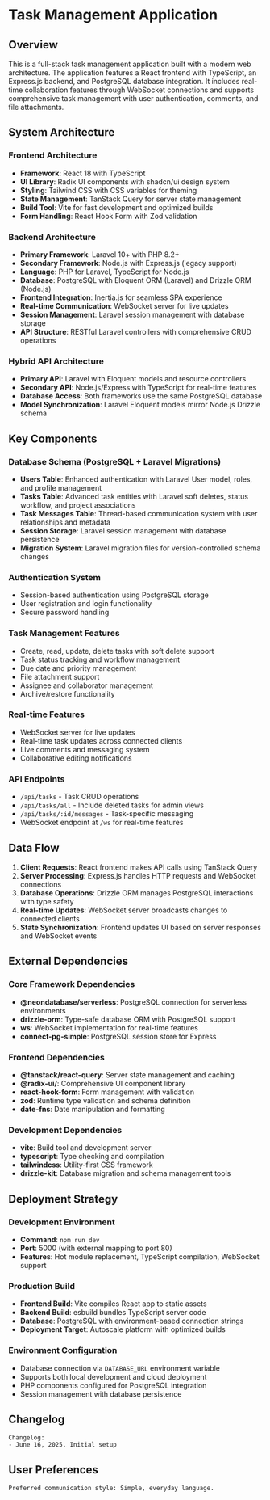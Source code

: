 # Task Management Application

## Overview

This is a full-stack task management application built with a modern web architecture. The application features a React frontend with TypeScript, an Express.js backend, and PostgreSQL database integration. It includes real-time collaboration features through WebSocket connections and supports comprehensive task management with user authentication, comments, and file attachments.

## System Architecture

### Frontend Architecture
- **Framework**: React 18 with TypeScript
- **UI Library**: Radix UI components with shadcn/ui design system
- **Styling**: Tailwind CSS with CSS variables for theming
- **State Management**: TanStack Query for server state management
- **Build Tool**: Vite for fast development and optimized builds
- **Form Handling**: React Hook Form with Zod validation

### Backend Architecture
- **Primary Framework**: Laravel 10+ with PHP 8.2+
- **Secondary Framework**: Node.js with Express.js (legacy support)
- **Language**: PHP for Laravel, TypeScript for Node.js
- **Database**: PostgreSQL with Eloquent ORM (Laravel) and Drizzle ORM (Node.js)
- **Frontend Integration**: Inertia.js for seamless SPA experience
- **Real-time Communication**: WebSocket server for live updates
- **Session Management**: Laravel session management with database storage
- **API Structure**: RESTful Laravel controllers with comprehensive CRUD operations

### Hybrid API Architecture
- **Primary API**: Laravel with Eloquent models and resource controllers
- **Secondary API**: Node.js/Express with TypeScript for real-time features
- **Database Access**: Both frameworks use the same PostgreSQL database
- **Model Synchronization**: Laravel Eloquent models mirror Node.js Drizzle schema

## Key Components

### Database Schema (PostgreSQL + Laravel Migrations)
- **Users Table**: Enhanced authentication with Laravel User model, roles, and profile management
- **Tasks Table**: Advanced task entities with Laravel soft deletes, status workflow, and project associations
- **Task Messages Table**: Thread-based communication system with user relationships and metadata
- **Session Storage**: Laravel session management with database persistence
- **Migration System**: Laravel migration files for version-controlled schema changes

### Authentication System
- Session-based authentication using PostgreSQL storage
- User registration and login functionality
- Secure password handling

### Task Management Features
- Create, read, update, delete tasks with soft delete support
- Task status tracking and workflow management
- Due date and priority management
- File attachment support
- Assignee and collaborator management
- Archive/restore functionality

### Real-time Features
- WebSocket server for live updates
- Real-time task updates across connected clients
- Live comments and messaging system
- Collaborative editing notifications

### API Endpoints
- `/api/tasks` - Task CRUD operations
- `/api/tasks/all` - Include deleted tasks for admin views
- `/api/tasks/:id/messages` - Task-specific messaging
- WebSocket endpoint at `/ws` for real-time features

## Data Flow

1. **Client Requests**: React frontend makes API calls using TanStack Query
2. **Server Processing**: Express.js handles HTTP requests and WebSocket connections
3. **Database Operations**: Drizzle ORM manages PostgreSQL interactions with type safety
4. **Real-time Updates**: WebSocket server broadcasts changes to connected clients
5. **State Synchronization**: Frontend updates UI based on server responses and WebSocket events

## External Dependencies

### Core Framework Dependencies
- **@neondatabase/serverless**: PostgreSQL connection for serverless environments
- **drizzle-orm**: Type-safe database ORM with PostgreSQL support
- **ws**: WebSocket implementation for real-time features
- **connect-pg-simple**: PostgreSQL session store for Express

### Frontend Dependencies
- **@tanstack/react-query**: Server state management and caching
- **@radix-ui/**: Comprehensive UI component library
- **react-hook-form**: Form management with validation
- **zod**: Runtime type validation and schema definition
- **date-fns**: Date manipulation and formatting

### Development Dependencies
- **vite**: Build tool and development server
- **typescript**: Type checking and compilation
- **tailwindcss**: Utility-first CSS framework
- **drizzle-kit**: Database migration and schema management tools

## Deployment Strategy

### Development Environment
- **Command**: `npm run dev`
- **Port**: 5000 (with external mapping to port 80)
- **Features**: Hot module replacement, TypeScript compilation, WebSocket support

### Production Build
- **Frontend Build**: Vite compiles React app to static assets
- **Backend Build**: esbuild bundles TypeScript server code
- **Database**: PostgreSQL with environment-based connection strings
- **Deployment Target**: Autoscale platform with optimized builds

### Environment Configuration
- Database connection via `DATABASE_URL` environment variable
- Supports both local development and cloud deployment
- PHP components configured for PostgreSQL integration
- Session management with database persistence

## Changelog

```
Changelog:
- June 16, 2025. Initial setup
```

## User Preferences

```
Preferred communication style: Simple, everyday language.
```